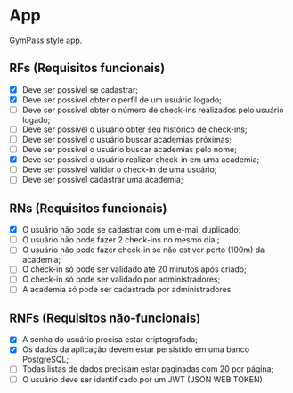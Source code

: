 # App

GymPass style app.

## RFs (Requisitos funcionais)

- [x] Deve ser possível se cadastrar;
- [x] Deve ser possível obter o perfil de um usuário logado;
- [ ] Deve ser possível obter o número de check-ins realizados pelo usuário logado;
- [ ] Deve ser possível o usuário obter seu histórico de check-ins;
- [ ] Deve ser possível o usuário buscar academias próximas;
- [ ] Deve ser possível o usuário buscar academias pelo nome;
- [x] Deve ser possível o usuário realizar check-in em uma academia;
- [ ] Deve ser possível validar o check-in de uma usuário;
- [ ] Deve ser possível cadastrar uma academia;

## RNs (Requisitos funcionais)

- [x] O usuário não pode se cadastrar com um e-mail duplicado;
- [ ] O usuário não pode fazer 2 check-ins no mesmo dia ;
- [ ] O usuário não pode fazer check-in se não estiver perto (100m) da academia;
- [ ] O check-in só pode ser validado até 20 minutos após criado;
- [ ] O check-in só pode ser validado por administradores;
- [ ] A academia só pode ser cadastrada por administradores

## RNFs (Requisitos não-funcionais)

- [x] A senha do usuário precisa estar criptografada;
- [x] Os dados da aplicação devem estar persistido em uma banco PostgreSQL;
- [ ] Todas listas de dados precisam estar paginadas com 20 por página;
- [ ] O usuário deve ser identificado por um JWT (JSON WEB TOKEN)
